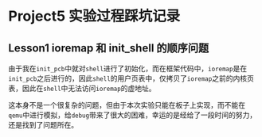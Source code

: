 # Project5 实验过程踩坑记录

## Lesson1 ioremap 和 init_shell 的顺序问题

由于我在`init_pcb`中就对`shell`进行了初始化，而在框架代码中，`ioremap`是在`init_pcb`之后进行的，因此`shell`的用户页表中，仅拷贝了`ioremap`之前的内核页表，因此在`shell`中无法访问`ioremap`的虚地址。

这本身不是一个很复杂的问题，但由于本次实验只能在板子上实现，而不能在`qemu`中进行模拟，给`debug`带来了很大的困难，幸运的是经给了一段时间的努力，还是找到了问题所在。